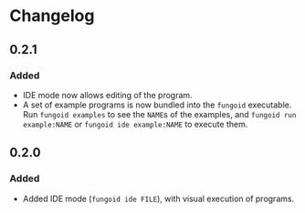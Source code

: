 # Changelog

## 0.2.1

### Added

- IDE mode now allows editing of the program.
- A set of example programs is now bundled into the `fungoid` executable.
  Run `fungoid examples` to see the `NAME`s of the examples,
  and `fungoid run example:NAME` or `fungoid ide example:NAME` to execute them.

## 0.2.0

### Added

- Added IDE mode (`fungoid ide FILE`), with visual execution of programs.
